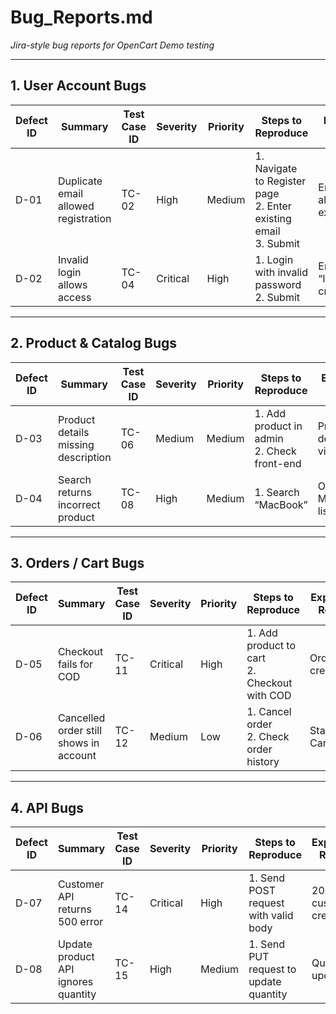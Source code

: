 # Bug_Reports.md
*Jira-style bug reports for OpenCart Demo testing*

---

## 1. User Account Bugs

| Defect ID | Summary | Test Case ID | Severity | Priority | Steps to Reproduce | Expected Result | Actual Result | Status |
|-----------|--------|--------------|---------|---------|-----------------|----------------|---------------|--------|
| D-01 | Duplicate email allowed registration | TC-02 | High | Medium | 1. Navigate to Register page<br>2. Enter existing email<br>3. Submit | Error “Email already exists” | Error displayed | Closed |
| D-02 | Invalid login allows access | TC-04 | Critical | High | 1. Login with invalid password<br>2. Submit | Error “Invalid credentials” | Application prevents login | Closed |

---

## 2. Product & Catalog Bugs

| Defect ID | Summary | Test Case ID | Severity | Priority | Steps to Reproduce | Expected Result | Actual Result | Status |
|-----------|--------|--------------|---------|---------|-----------------|----------------|---------------|--------|
| D-03 | Product details missing description | TC-06 | Medium | Medium | 1. Add product in admin<br>2. Check front-end | Product description visible | Description missing | Open |
| D-04 | Search returns incorrect product | TC-08 | High | Medium | 1. Search “MacBook” | Only MacBook listed | Other products appear | Open |

---

## 3. Orders / Cart Bugs

| Defect ID | Summary | Test Case ID | Severity | Priority | Steps to Reproduce | Expected Result | Actual Result | Status |
|-----------|--------|--------------|---------|---------|-----------------|----------------|---------------|--------|
| D-05 | Checkout fails for COD | TC-11 | Critical | High | 1. Add product to cart<br>2. Checkout with COD | Order created | Error during submission | Open |
| D-06 | Cancelled order still shows in account | TC-12 | Medium | Low | 1. Cancel order<br>2. Check order history | Status = Cancelled | Status still Pending | Open |

---

## 4. API Bugs

| Defect ID | Summary | Test Case ID | Severity | Priority | Steps to Reproduce | Expected Result | Actual Result | Status |
|-----------|--------|--------------|---------|---------|-----------------|----------------|---------------|--------|
| D-07 | Customer API returns 500 error | TC-14 | Critical | High | 1. Send POST request with valid body | 200 OK, customer created | 500 Internal Server Error | Open |
| D-08 | Update product API ignores quantity | TC-15 | High | Medium | 1. Send PUT request to update quantity | Quantity updated | Quantity remains old value | Open |
